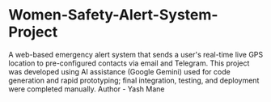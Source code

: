# Women-Safety-Alert-System-Project
A web-based emergency alert system that sends a user's real-time live GPS location to pre-configured contacts via email and Telegram.
This project was developed using AI assistance (Google Gemini) used for code generation and rapid prototyping; final integration, testing, and deployment were completed manually.
Author - Yash Mane
